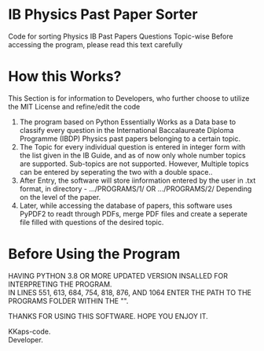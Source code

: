 # IB Physics Past Paper Sorter

Code for sorting Physics IB Past Papers Questions Topic-wise
Before accessing the program, please read this text carefully <br/>

# How this Works?
This Section is for information to Developers, who further choose to utilize the MIT License and refine/edit the code
1. The program based on Python Essentially Works as a Data base to classify every question in the International Baccalaureate Diploma Programme (IBDP) Physics past papers belonging to a certain topic.<br/>
2. The Topic for every individual question is entered in integer form with the list given in the IB Guide, and as of now only whole number topics are supported. Sub-topics are not supported. However, Multiple topics can be entered by seperating the two with a double space..<br/>
3. After Entry, the software will store iinformation entered by the user in .txt format, in directory -  .../PROGRAMS/1/ OR .../PROGRAMS/2/ Depending on the level of the paper. <br/>
4. Later, while accessing the database of papers, this software uses PyPDF2 to readt through PDFs, merge PDF files and create a seperate file filled with questions of the desired topic.<br/>

# Before Using the Program
HAVING PYTHON 3.8 OR MORE UPDATED VERSION INSALLED FOR INTERPRETING THE PROGRAM.<br/>
IN LINES 551, 613, 684, 754, 818, 876, AND 1064 ENTER THE PATH TO THE PROGRAMS FOLDER WITHIN THE "".<br/>

THANKS FOR USING THIS SOFTWARE. HOPE YOU ENJOY IT.

KKaps-code.<br/>
Developer.
